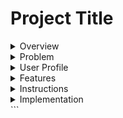 # Project Title

<details>

<summary>Overview</summary>
## Overview

What is your app? Brief description in a couple of sentences.

My app will be a brand website to help a local wine importer to shine. Hopefully having his own website that showcases the products that he imports and the producers he works with. I want to include a find Us page that gives the user a list of restaurant were the importer's products are available. Hopefully my app will help him make more sale and in the futur I would like to create an inventory app for importers too! (This is for another time)

</details>

<details>
<summary>Problem</summary>
### Problem

Why is your app needed? Background information around any pain points or other reasons.

I personnaly think that in the world we live in, in 2024 and in a really dynamic and fast-paced city like Montreal, if you have a brand or side business and you don't have a good branding like an instagram page, functional website, your logo, to name a few, to highlight your products, it's really hard to grow and not be outshined by other similar businesses.

I think their will always be a need for a e-commerce plateform, especially user friendly one that are afforfable and if I can recreate even 10-15% of that for my capstone I would be really pleased. My goal is to keep working on it way after the bootcamp to make it way more complex.

</details>

<details>
<summary>User Profile</summary>
### User Profile

The users would use this website to read about my friend's imported wines, learn about wine production and be able to discover the great humans behind the wine bottle they shop for.

</details>
<details>
<summary>Features</summary>
### Features

-The Home Page displays 6 bottles in the new arrivals section no matter how many bottles are in the database. I did it using a splice method to only display the first 6 available. Later on, this will also be sort by dates of newest wines. For the moment they all have the same date of creation. On top of it, I added a carousel that scroll these bottles horizontally on mobile view.

-See what just came in on the main page, when the user hovers over the bottle it lets them see the name of the wine with a fun color transition.

-The user will be able to read about wine producers and their creations carried by the importers.

-There's a live map that displays where Grand Ordinaire wines can be found in Montreal and its surroundings. This map is found in the Find us page. The map view is only available on tablet view and up. For mobile you can click on the address and it will redirect you to google maps' website with the right restaurant address and informations for navigation.

- Read about the company's mission and who's the team behind.

- You can find a downloadable PDF of the Grand Ordinaire's available products on the listing page.

</details>
<details>
<summary>Instructions</summary>
### Instructions

1A.You can visit my repository live on this website : "https://develop--dynamic-crepe-c3c437.netlify.app/"

1B. You must download a zip file from main, open it in VScode and npm i or npm install all dependencies.

2. I use three environment variables, two of which are not ment to be shared publicly. If you were to install my app on your own VSCODE, you should know that the google map part won't be functional since I won't be sharing my api key of course! But if you were to have an existing account with google maps api you can create a new map to have the map style code.
   REACT_APP_GOOGLE_MAPS_KEY=Your_Own_KEY
   REACT_APP_GOOGLE_MAPS_STYLE=Your_Own_Map_Style
   REACT_APP_BASE_URL=http://localhost:8080/

   -The third environement variable is used if you intend to run my back end on your computer as well. You can find my back end repository here : "https://github.com/veronique1415/GO-Backend".

3.Run npm start in the your terminal.

</details>
<details>
<summary>Implementation</summary>
## Implementation

<details>
<summary>Tech Stack</summary>
### Tech Stack

Here's a list of tech I used to make this app:

-React
-React-router-dom
-Axios
-MySQL
-Sass
-Express

</details>
<details>
<summary>APIs</summary>
### APIs

I used google Maps embeded map to show users where they can find the importer's bottle of wine in Montreal. Each marker will show a restaurant or store's name and address.

I use my own API as well. You can find my back-end repository here : "https://github.com/veronique1415/GO-Backend"

</details>
<details>
<summary>Sitemap</summary>
### Sitemap

- The HomePage showcases new arrivals and a hero picture.

- About section that gives you a description of their mission with this company + a brief presentation of the team behind it.

- Find us section that show the user where their products can be found in Quebec

- Producers section that give a description of who's being the production of every single bottle of wine and where they are from and which wine does the importer carry from them at the moment.

- Products section ordered by wine type (color probably) with a description from each bottle.

- A listing section that will show a uploaded PDF with up to date stock that restaurant or an individual that would like to order for their own cellar.

</details>
<details>
<summary>Mockups</summary>
### Mockups

I have make a mockup of my Home and About sections.

![](./src/assets/Mockups/Home.png)
![](./src/assets/Mockups/About.png)
![](./src/assets/Mockups/findUs.png)
![](./src/assets/Mockups/Producers.png)
![](./src/assets/Mockups/ProducerDetail.png)
![](./src/assets/Mockups/Wines.png)
![](./src/assets/Mockups/WineDetails.png)
![](./src/assets/Mockups/Listing.png)

</details>

<details>
<summary>Screenshots</summary>
### Screenshots

Here you can find screen shot of what the website looks like when launched as prototype 1 :

![](./src/assets/screenshots/homepage__mobile.jpg)
![](./src/assets/screenshots/about_mobile.png)
![](./src/assets/screenshots/producers__mobile.png)
![](./src/assets/screenshots/producer-details_mobile.png)
![](./src/assets/screenshots/products__mobile.png)
![](./src/assets/screenshots/product-detail__mobile.png)
![](./src/assets/screenshots/listing__mobile.png)
![](./src/assets/screenshots/find-us__mobile.png)

Note that I only included screenshots of mobile view

</details>
<details>
<summary>Data</summary>
### Data

I store my data in a database. This is what I really wanted to play with for this Capstone, I wanted to get comfortable with it.
I have 1 database with 2 tables.

1. Producers {
   producer_id
   producer_name
   producer_region
   producer_village
   producer_description
   producer_image
   wine_id (foreign key)
   }

2. Wines {
   wine_id
   wine_name
   wine_region
   wine_appelation
   wine_description
   wine_image
   wine_varietal
   wine_producer
   wine_vinatge
   }

![](./src/assets/Mockups/drawSQL-grand-ordinaire.png)

</details>
<details>
<summary>Endpoints</summary>
### Endpoints

<!-- "use client";

import { useState } from "react";
import {
APIProvider,
Map,
AdvancedMarker,
Pin,
InfoWindow,
} from "@vis.gl/react-google-maps";
import "./Map.scss"

const MapComp = () => {
const position = { lat: 45.508888, lng: -73.561668 };
const vinMonLapin = { lat: 45.53300094604492, lng: -73.61061096191406};
const [open, setOpen] = useState(false); -->

  <!-- return (
    <article className="map__container">
      <APIProvider apiKey={process.env.REACT_APP_GOOGLE_MAPS_KEY}>
        <div className="map">
          <Map zoom={13} center={position} mapId={process.env.REACT_APP_GOOGLE_MAPS_STYLE}>
            <AdvancedMarker position={vinMonLapin} onClick={() => setOpen(true)}>
              <Pin />
            </AdvancedMarker>

            {open && (
              <InfoWindow position={vinMonLapin} onCloseClick={() => setOpen(false)}>
                <p>Vin Mon Lapin</p>
             </InfoWindow>
            )}
          </Map>
        </div>
      </APIProvider>
    </article>  
  );
} -->

This is how I fetch GoogleMaps into my app. It takes a API key and a map style number. I already tested it and it works.

**GET /producers**

Get a list of all producers to display on the ProducerPage
Response:

![](./src/assets/Mockups/producers-data-database.png)

**GET /producers/:producerId**

Response:
![](./src/assets/Mockups/singleProducer.png)

**GET /products**

- Render every available bottle of wine on the /wines page

Response:
![](./src/assets/Mockups/producers-data-database.png)

**GET /products/:productId**

Response:

![](./src/assets/Mockups/singleproduct.png)

</details>

<details>
<summary>Roadmap</summary>
## Roadmap

Scope your project as a sprint. Break down the tasks that will need to be completed and map out timeframes for implementation. Think about what you can reasonably complete before the due date. The more detail you provide, the easier it will be to build.

1. Create a mock up of every pages to let me identify every component and see if I can easily repeat them on mulitple pages. This
2. Do the styling of my website (I like starting with what I'm really comfortable with) I probablye can have this done in a week.
3. Do the routes of my app (couple hours for sure)
4. Add functionality - hovering effect, map markers. (couple hours I think, one or two evenings)
5. backend functionnality - this will probably be my biggest chunk.

</details>
<details>
<summary>Lessons learned</summary>
## Lessons learned

Where to start?

Building a web app that's all your can mean that you might tend to turn some corners you wouldn't if having an actual style guide and data science based research. I think this app showcases really well my abilities but I think that for now it is no where near semantically perfect visually. I am no designer and I didn't interview anyone before building this website so you can tell it is solely based on my own taste.

When making a carousel of my own while using libraries like bootstrap, you can rapidely fall into this pitt of css being overwritten by the said library. I basically add to make a new section that only displays itself on mobile and displays none when on tablet to keep using bootstrap for the rest of my layout. This one was a bit more challenging and made me a bit worried about the semantics again. I think this is all a big learning experience and I would probably do the whole section over without bootstrap if I had more time and energy.

I'm gonna be honest, the rest was pretty seamless. I found myself having a lot of fun creating my own project, revisting my old projects here and there to add functionalities I've used in the past. I can't wait to build a completely new app or make this one better soon.

</details>
<details>
<summary>Nice-to-haves</summary>
## Nice-to-haves

I would like to add a search bar that let you search your product by name or producer

I wanna add authentification to add an upload page for the admin.

In the future I would like to implement an ordering function directly from the website. Ordering wine in Quebec, beside directly from our liquor monopole is really complicated and I would like to make my friend's life easier by having his users be able to order directly from the website and pay. He would then receive a order confirmation and only have to arrange the shipping from SAQ then. Obviously from their end, the user would also receive a order confirmation from the email they provided.

I say in the futur because I wanna try to be realistic with what I think I can produce with the amount of time we will have after approval until our presentation day. It does drive me to think about what will be implementable afterward to greatlyt update his website's feature and showcase even more what I'm capable of.

</details>
</details>
```
